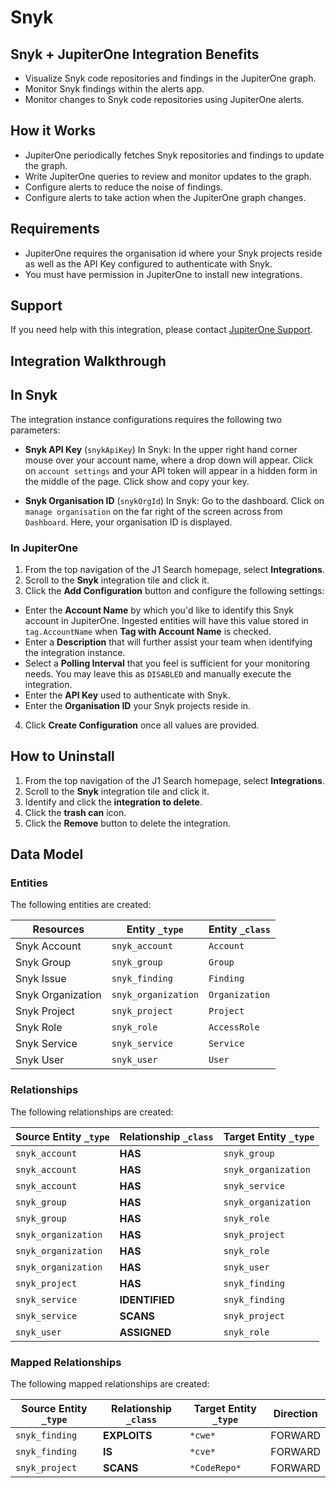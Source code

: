 # Snyk

## Snyk + JupiterOne Integration Benefits

- Visualize Snyk code repositories and findings in the JupiterOne graph.
- Monitor Snyk findings within the alerts app.
- Monitor changes to Snyk code repositories using JupiterOne alerts.

## How it Works

- JupiterOne periodically fetches Snyk repositories and findings to update the
  graph.
- Write JupiterOne queries to review and monitor updates to the graph.
- Configure alerts to reduce the noise of findings.
- Configure alerts to take action when the JupiterOne graph changes.

## Requirements

- JupiterOne requires the organisation id where your Snyk projects reside as
  well as the API Key configured to authenticate with Snyk.
- You must have permission in JupiterOne to install new integrations.

## Support

If you need help with this integration, please contact
[JupiterOne Support](https://support.jupiterone.io).

## Integration Walkthrough

## In Snyk

The integration instance configurations requires the following two parameters:

- **Snyk API Key** (`snykApiKey`) In Snyk: In the upper right hand corner mouse
  over your account name, where a drop down will appear. Click on
  `account settings` and your API token will appear in a hidden form in the
  middle of the page. Click show and copy your key.

- **Snyk Organisation ID** (`snykOrgId`) In Snyk: Go to the dashboard. Click on
  `manage organisation` on the far right of the screen across from `Dashboard`.
  Here, your organisation ID is displayed.

### In JupiterOne

1. From the top navigation of the J1 Search homepage, select **Integrations**.
2. Scroll to the **Snyk** integration tile and click it.
3. Click the **Add Configuration** button and configure the following settings:

- Enter the **Account Name** by which you'd like to identify this Snyk account
  in JupiterOne. Ingested entities will have this value stored in
  `tag.AccountName` when **Tag with Account Name** is checked.
- Enter a **Description** that will further assist your team when identifying
  the integration instance.
- Select a **Polling Interval** that you feel is sufficient for your monitoring
  needs. You may leave this as `DISABLED` and manually execute the integration.
- Enter the **API Key** used to authenticate with Snyk.
- Enter the **Organisation ID** your Snyk projects reside in.

4. Click **Create Configuration** once all values are provided.

## How to Uninstall

1. From the top navigation of the J1 Search homepage, select **Integrations**.
2. Scroll to the **Snyk** integration tile and click it.
3. Identify and click the **integration to delete**.
4. Click the **trash can** icon.
5. Click the **Remove** button to delete the integration.

<!-- {J1_DOCUMENTATION_MARKER_START} -->
<!--
********************************************************************************
NOTE: ALL OF THE FOLLOWING DOCUMENTATION IS GENERATED USING THE
"j1-integration document" COMMAND. DO NOT EDIT BY HAND! PLEASE SEE THE DEVELOPER
DOCUMENTATION FOR USAGE INFORMATION:

https://github.com/JupiterOne/sdk/blob/main/docs/integrations/development.md
********************************************************************************
-->

## Data Model

### Entities

The following entities are created:

| Resources         | Entity `_type`      | Entity `_class` |
| ----------------- | ------------------- | --------------- |
| Snyk Account      | `snyk_account`      | `Account`       |
| Snyk Group        | `snyk_group`        | `Group`         |
| Snyk Issue        | `snyk_finding`      | `Finding`       |
| Snyk Organization | `snyk_organization` | `Organization`  |
| Snyk Project      | `snyk_project`      | `Project`       |
| Snyk Role         | `snyk_role`         | `AccessRole`    |
| Snyk Service      | `snyk_service`      | `Service`       |
| Snyk User         | `snyk_user`         | `User`          |

### Relationships

The following relationships are created:

| Source Entity `_type` | Relationship `_class` | Target Entity `_type` |
| --------------------- | --------------------- | --------------------- |
| `snyk_account`        | **HAS**               | `snyk_group`          |
| `snyk_account`        | **HAS**               | `snyk_organization`   |
| `snyk_account`        | **HAS**               | `snyk_service`        |
| `snyk_group`          | **HAS**               | `snyk_organization`   |
| `snyk_group`          | **HAS**               | `snyk_role`           |
| `snyk_organization`   | **HAS**               | `snyk_project`        |
| `snyk_organization`   | **HAS**               | `snyk_role`           |
| `snyk_organization`   | **HAS**               | `snyk_user`           |
| `snyk_project`        | **HAS**               | `snyk_finding`        |
| `snyk_service`        | **IDENTIFIED**        | `snyk_finding`        |
| `snyk_service`        | **SCANS**             | `snyk_project`        |
| `snyk_user`           | **ASSIGNED**          | `snyk_role`           |

### Mapped Relationships

The following mapped relationships are created:

| Source Entity `_type` | Relationship `_class` | Target Entity `_type` | Direction |
| --------------------- | --------------------- | --------------------- | --------- |
| `snyk_finding`        | **EXPLOITS**          | `*cwe*`               | FORWARD   |
| `snyk_finding`        | **IS**                | `*cve*`               | FORWARD   |
| `snyk_project`        | **SCANS**             | `*CodeRepo*`          | FORWARD   |

<!--
********************************************************************************
END OF GENERATED DOCUMENTATION AFTER BELOW MARKER
********************************************************************************
-->
<!-- {J1_DOCUMENTATION_MARKER_END} -->
